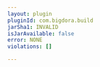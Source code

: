 ```yaml
---
layout: plugin
pluginId: com.bigdora.build
jarSha1: INVALID
isJarAvailable: false
error: NONE
violations: []

---
```

